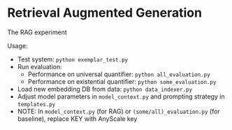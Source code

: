 # Retrieval Augmented Generation
The RAG experiment

Usage:
 - Test system: `python exemplar_test.py`
 - Run evaluation:
   - Performance on universal quantifier: `python all_evaluation.py`
   - Performance on existential quantifier: `python some_evaluation.py`
 - Load new embedding DB from data: `python data_indexer.py`
 - Adjust model parameters in `model_context.py` and prompting strategy in `templates.py`
 - NOTE: In `model_context.py` (for RAG) or `(some/all)_evaluation.py` (for baseline), replace KEY with AnyScale key
